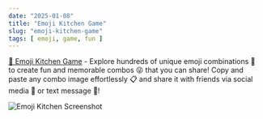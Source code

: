 ```yaml
---
date: "2025-01-08"
title: "Emoji Kitchen Game"
slug: "emoji-kitchen-game"
tags: [ emoji, game, fun ]
---
```




[🥣 Emoji Kitchen Game][1] - Explore hundreds of unique emoji combinations 🎉 to create fun and memorable combos 😜 that you can share! Copy and paste any combo image effortlessly 📋 and share it with friends via social media 📱 or text message 💬!

![Emoji Kitchen Screenshot][2]



   [1]: https://www.emojikitchengame.com/emoji-kitchen
   [2]: https://www.emojikitchengame.com/assets/emoji-kitchen-game-Kn7wQObF.webp
